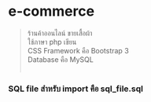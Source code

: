# e-commerce
> ร้านค้าออนไลน์ ขายเสื้อผ้า<br>
> ใช้ภาษา php เขียน <br>
> CSS Framework คือ Bootstrap 3 <br>
> Database คือ MySQL<br><br>

<h3>SQL file สำหรับ import คือ sql_file.sql</h3>
